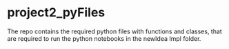 # project2_pyFiles
The repo contains the required python files with functions and classes, that are required to run the python notebooks in the newIdea Impl folder. 
